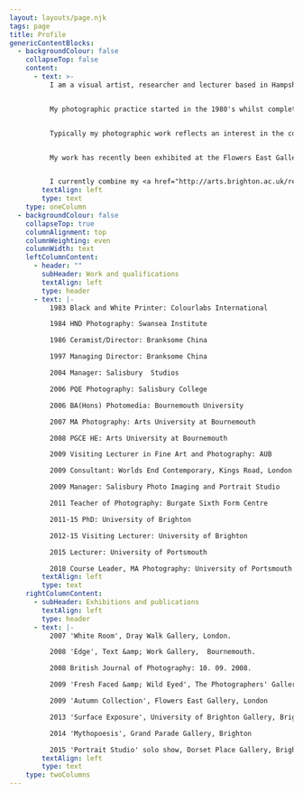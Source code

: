 ```yaml
---
layout: layouts/page.njk
tags: page
title: Profile
genericContentBlocks:
  - backgroundColour: false
    collapseTop: false
    content:
      - text: >-
          I am a visual artist, researcher and lecturer based in Hampshire.


          My photographic practice started in the 1980's whilst completing a studio based photography HND at Swansea Institute (then WGIHE). After many years working in commercial ceramics I returned to photography in 2006, completing my  MA at the Arts University at Bournemouth in 2009. I have recently completed an AHRC funded <a href="http://arts.brighton.ac.uk/research/doctoral-centre-arts/student/jonathan-baggaley" title="link to research interests">PhD in Photography</a> at the University of Brighton.


          Typically my photographic work reflects an interest in the conventions of visual display and representation and how these might become usefully incorporated as subject matter within a medium that itself forms part of these conventions. My current research centres on the traditional photographic portrait studio as a space of modernity and desire and how this might offer insights into photography as a psychic apparatus.


          My work has recently been exhibited at the Flowers East Gallery and <a href="http://ffwe2009.thephotographersgallery.org.uk/final.php?step=1&view=1039" title="link to Fresh Faced and Wild Eyed 2009 gallery">The Photographers' Gallery in London and at Grand Parade and The Dorset Place Gallery in Brighton.</a>


          I currently combine my <a href="http://arts.brighton.ac.uk/research/doctoral-centre-arts/student/jonathan-baggaley" title="link to research interests">photographic practice and research</a> with a career in teaching.
        textAlign: left
        type: text
    type: oneColumn
  - backgroundColour: false
    collapseTop: true
    columnAlignment: top
    columnWeighting: even
    columnWidth: text
    leftColumnContent:
      - header: ""
        subHeader: Work and qualifications
        textAlign: left
        type: header
      - text: |-
          1983 Black and White Printer: Colourlabs International

          1984 HND Photography: Swansea Institute

          1986 Ceramist/Director: Branksome China

          1997 Managing Director: Branksome China

          2004 Manager: Salisbury  Studios

          2006 PQE Photography: Salisbury College

          2006 BA(Hons) Photomedia: Bournemouth University

          2007 MA Photography: Arts University at Bournemouth

          2008 PGCE HE: Arts University at Bournemouth

          2009 Visiting Lecturer in Fine Art and Photography: AUB

          2009 Consultant: Worlds End Contemporary, Kings Road, London

          2009 Manager: Salisbury Photo Imaging and Portrait Studio

          2011 Teacher of Photography: Burgate Sixth Form Centre

          2011-15 PhD: University of Brighton

          2012-15 Visiting Lecturer: University of Brighton

          2015 Lecturer: University of Portsmouth

          2018 Course Leader, MA Photography: University of Portsmouth
        textAlign: left
        type: text
    rightColumnContent:
      - subHeader: Exhibitions and publications
        textAlign: left
        type: header
      - text: |-
          2007 'White Room', Dray Walk Gallery, London.

          2008 'Edge', Text &amp; Work Gallery,  Bournemouth.

          2008 British Journal of Photography: 10. 09. 2008.

          2009 'Fresh Faced &amp; Wild Eyed', The Photographers' Gallery, London

          2009 'Autumn Collection', Flowers East Gallery, London

          2013 'Surface Exposure', University of Brighton Gallery, Brighton

          2014 'Mythopoesis', Grand Parade Gallery, Brighton

          2015 'Portrait Studio' solo show, Dorset Place Gallery, Brighton
        textAlign: left
        type: text
    type: twoColumns
---
```


